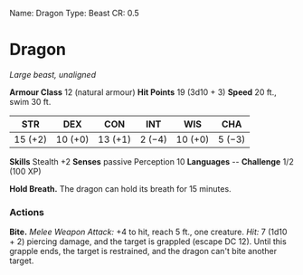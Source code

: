 Name: Dragon
Type: Beast
CR: 0.5

# Dragon
_Large beast, unaligned_

**Armour Class** 12 (natural armour)
**Hit Points** 19 (3d10 + 3)
**Speed** 20 ft., swim 30 ft.

| STR     | DEX     | CON     | INT     | WIS     | CHA     |
|---------|---------|---------|---------|---------|---------|
| 15 (+2) | 10 (+0) | 13 (+1) | 2 (−4)  | 10 (+0) | 5 (−3)  |

**Skills** Stealth +2
**Senses** passive Perception 10
**Languages** --
**Challenge** 1/2 (100 XP)

**Hold Breath.** The dragon can hold its breath for 15 minutes.

### Actions
**Bite.** _Melee Weapon Attack:_ +4 to hit, reach 5 ft., one creature. _Hit:_ 7 (1d10 + 2) piercing damage, and the target is grappled (escape DC 12). Until this grapple ends, the target is restrained, and the dragon can't bite another target.